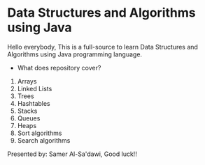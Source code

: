 # Data Structures and Algorithms using Java
Hello everybody,
This is a full-source to learn Data Structures and Algorithms using Java programming language.

* What does repository cover?
1. Arrays
2. Linked Lists
3. Trees
4. Hashtables
5. Stacks
6. Queues
7. Heaps
8. Sort algorithms
9. Search algorithms

Presented by: Samer Al-Sa'dawi, Good luck!!
